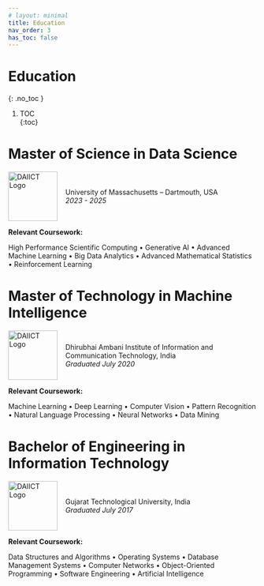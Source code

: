 ```yaml
---
# layout: minimal
title: Education
nav_order: 3
has_toc: false
---
```



# Education
{: .no_toc }

1. TOC  
{:toc}


# Master of Science in Data Science  

<div style="display: flex; align-items: center; gap: 16px;">

  <img src="https://upload.wikimedia.org/wikipedia/en/thumb/2/24/University_of_Massachusetts_Dartmouth_seal.svg/1200px-University_of_Massachusetts_Dartmouth_seal.svg.png" alt="DAIICT Logo" width="100" height="100" />

  <div>
    University of Massachusetts – Dartmouth, USA<br/>
    <em>2023 - 2025</em>
  </div>

</div>

**Relevant Coursework:**

High Performance Scientific Computing • Generative AI • Advanced Machine Learning • Big Data Analytics • Advanced Mathematical Statistics • Reinforcement Learning


# Master of Technology in Machine Intelligence

<div style="display: flex; align-items: center; gap: 16px;">

  <img src="https://media.licdn.com/dms/image/v2/D4D0BAQGXSnIMqc6HtQ/company-logo_100_100/B4DZZpQ05lG0AQ-/0/1745522741293/dhirubhai_ambani_institute_of_information_and_communication_technology_logo?e=1753920000&v=beta&t=lzjaJt_ygNLHpSRYeSI1INDRDfMg8l8TPg4TIuz7GVI" alt="DAIICT Logo" width="100" height="100" />

  <div>
    Dhirubhai Ambani Institute of Information and Communication Technology, India<br/>
    <em>Graduated July 2020</em>
  </div>

</div>

**Relevant Coursework:**  

Machine Learning • Deep Learning • Computer Vision • Pattern Recognition • Natural Language Processing • Neural Networks • Data Mining 


# Bachelor of Engineering in Information Technology

<div style="display: flex; align-items: center; gap: 16px;">

  <img src="https://eval.gtueas.in/GTU2_Dashboard/Content/design01/images/gtu_logo_new.png" alt="DAIICT Logo" width="100" height="100"  />

  <div>
    Gujarat Technological University, India<br/>
    <em>Graduated July 2017</em>
  </div>

</div>


**Relevant Coursework:**  

Data Structures and Algorithms • Operating Systems • Database Management Systems • Computer Networks • Object-Oriented Programming • Software Engineering • Artificial Intelligence
